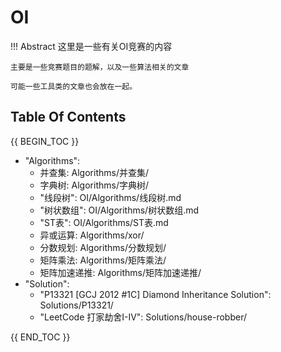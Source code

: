 # OI

!!! Abstract
    这里是一些有关OI竞赛的内容

    主要是一些竞赛题目的题解，以及一些算法相关的文章

    可能一些工具类的文章也会放在一起。

## Table Of Contents

{{ BEGIN_TOC }}

- "Algorithms":
  - 并查集: Algorithms/并查集/
  - 字典树: Algorithms/字典树/
  - "线段树": OI/Algorithms/线段树.md
  - "树状数组": OI/Algorithms/树状数组.md
  - "ST表": OI/Algorithms/ST表.md
  - 异或运算: Algorithms/xor/
  - 分数规划: Algorithms/分数规划/
  - 矩阵乘法: Algorithms/矩阵乘法/
  - 矩阵加速递推: Algorithms/矩阵加速递推/
- "Solution":
  - "P13321 [GCJ 2012 #1C] Diamond Inheritance Solution": Solutions/P13321/
  - "LeetCode 打家劫舍I-IV": Solutions/house-robber/

{{ END_TOC }}
